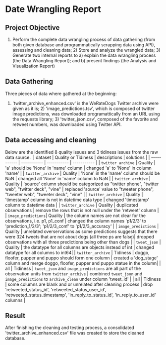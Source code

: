 
# **Date Wrangling Report**

## Project Objective
1) Perform the complete data wrangling process of data gathering (from both given database and programmatically scrapping data using API), assessing and cleaning data; 2) Store and analyze the wrangled data; 3) Generate two internal reports to a) explain the data wrangling process (the Data Wrangling Report); and b) present findings (the Analysis and Visualization Report)

## Data Gathering
Three pieces of data where gathered at the beginning:
1) 'twitter\_archive\_enhanced.csv' is the WeRateDogs Twitter archive were given as it is; 2) 'image\_predictions.tsv', which is composed of twitter image predictions, was downloaded programattically from an URL using the requests library; 3) 'twitter\_json.csv', composed of the favorite and retweet numbers, was downloaded using Twitter API.

## Data accessing and cleaning
Below are the identified 8 quality issues and 3 tidiness issues from the raw data source. 
| dataset | Quality or Tidiness | descriptions | solutions |
| ----------- | ----------- | ----------- | ----------- |
| `twitter_archive`  | Quality | 'a' should be 'None' in 'name' column | changed 'a' to 'None' in column 'name' |
| `twitter_archive`  | Quality | 'None' in the 'name' column should be NaN | changed all 'None' in 'name' column to NaN |
| `twitter_archive`  | Quality | 'source' column should be categorized as "twitter phone", "twitter web", "twitter deck", "vine" | replaced 'source' value to "tweeter phone", "tweeter web", "tweeter deck", "vine" |
| `twitter_archive`  | Quality | 'timestamp' column is not in datetime data type | changed 'timestamp' column to datetime data |
| `twitter_archive`  | Quality | duplicated observations | remove the rows that is not null under the 'retweet' column |
| `image_predictions`| Quality | the column names are not clear for the observations, i.e. p1, p1\_conf | changed the column names 'p1/2/3' to 'prediction\_1/2/3'; 'p1/2/3\_conf' to 'p1/2/3\_accuracy'  |
| `image_predictions` | Quality | unrelated overservations as some predictions suggests that there were 324 tweets that are not about dogs (all three ps are false)| dropped observations with all three predictions being other than dogs |
| `tweet_json` | Quality | the datatype for all columns are objects instead of int | changed datatype for all columns to int64|
| `twitter_archive` | Tidiness | doggo, floofer, pupper and puppo should form one column | created a 'dog\_stage' column and merge doggo, floofer, pupper and puppo statue in the column|
| all | Tidiness | `tweet_json` and `image_predictions` are all part of the observation units from `twitter_archive` | combined `tweet_json` and `image_predictions` to `archive_clean` under column 'tweet\_id' |
| all | Tidiness | some columns are blank and or unrelated after cleaning process | drop 'retweeted\_status\_id', 'retweeted\_status\_user\_id', 'retweeted\_status\_timestamp', 'in\_reply\_to\_status\_id', 'in\_reply\_to\_user\_id' columns |

## Result
After finishing the cleaning and testing process, a consolidated 'twitter\_archive\_enhanced.csv' file was created to store the cleaned database.
